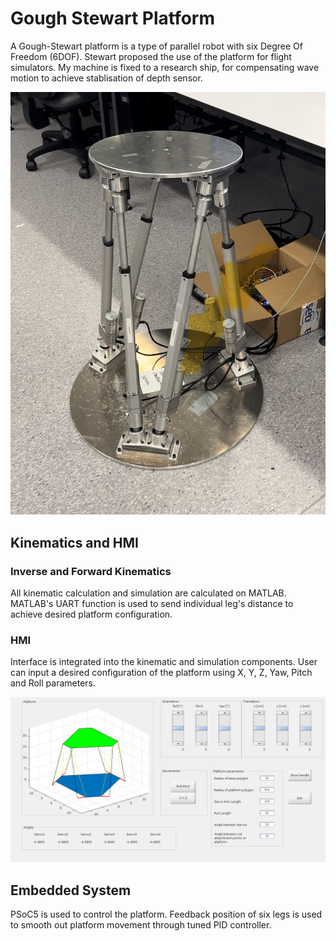# Gough Stewart Platform

A Gough-Stewart platform is a type of parallel robot with six Degree Of Freedom (6DOF). Stewart proposed the use of the platform for flight simulators. My machine is fixed to a research ship, for compensating wave motion to achieve stablisation of depth sensor. 

![](https://github.com/Takashi-Kamata/Gough-Stewart-Platform/blob/main/platform.jpeg)

## Kinematics and HMI
### Inverse and Forward Kinematics
All kinematic calculation and simulation are calculated on MATLAB. MATLAB's UART function is used to send individual leg's distance to achieve desired platform configuration. 

### HMI
Interface is integrated into the kinematic and simulation components. User can input a desired configuration of the platform using X, Y, Z, Yaw, Pitch and Roll parameters.

![](https://github.com/Takashi-Kamata/Gough-Stewart-Platform/blob/main/Stewart_Platform_MATLAB/stewart_platform_gui.png)

## Embedded System
PSoC5 is used to control the platform. Feedback position of six legs is used to smooth out platform movement through tuned PID controller. 
